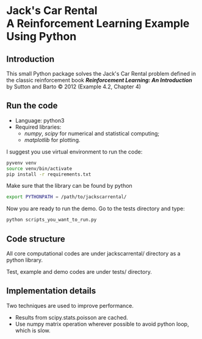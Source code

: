# Jack's Car Rental <br/> A Reinforcement Learning Example Using Python
## Introduction
This small Python package solves the Jack's Car Rental problem defined 
in the classic reinforcement book 
**_Reinforcement Learning: An Introduction_** by Sutton and Barto &copy; 2012
(Example 4.2, Chapter 4)

## Run the code
- Language: python3
- Required libraries: 
    - *numpy*, *scipy* for numerical and statistical computing; 
    - *matplotlib* for plotting.

I suggest you use virtual environment to run the code:
```bash
pyvenv venv
source venv/bin/activate
pip install -r requirements.txt
```

Make sure that the library can be found by python
```bash
export PYTHONPATH = /path/to/jackscarrental/
```

Now you are ready to run the demo.
Go to the tests directory and type:
```bash
python scripts_you_want_to_run.py
```
## Code structure
All core computational codes are under jackscarrental/ directory 
as a python library.

Test, example and demo codes are under tests/ directory.

## Implementation details

Two techniques are used to improve performance.
- Results from scipy.stats.poisson are cached.
- Use numpy matrix operation wherever possible to avoid python loop, which is slow.